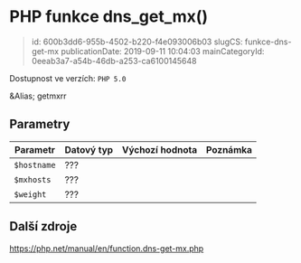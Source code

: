 PHP funkce dns_get_mx()
================================

> id: 600b3dd6-955b-4502-b220-f4e093006b03
> slugCS: funkce-dns-get-mx
> publicationDate: 2019-09-11 10:04:03
> mainCategoryId: 0eeab3a7-a54b-46db-a253-ca6100145648

Dostupnost ve verzích: `PHP 5.0`

&Alias; <function>getmxrr</function>


Parametry
--------------

| Parametr | Datový typ | Výchozí hodnota | Poznámka |
|-----|-----|-----|-----|
| `$hostname` | ??? |  |  |
| `$mxhosts` | ??? |  |  |
| `$weight` | ??? |  |  |


Další zdroje
------------

https://php.net/manual/en/function.dns-get-mx.php
